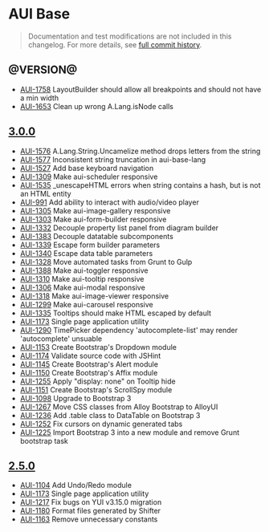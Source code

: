 # AUI Base

> Documentation and test modifications are not included in this changelog. For more details, see [full commit history](https://github.com/liferay/alloy-ui/commits/master/src/aui-base).

## @VERSION@

* [AUI-1758](https://issues.liferay.com/browse/AUI-1758) LayoutBuilder should allow all breakpoints and should not have a min width
* [AUI-1653](https://issues.liferay.com/browse/AUI-1653) Clean up wrong A.Lang.isNode calls

## [3.0.0](https://github.com/liferay/alloy-ui/releases/tag/3.0.0)

* [AUI-1576](https://issues.liferay.com/browse/AUI-1576) A.Lang.String.Uncamelize method drops letters from the string
* [AUI-1577](https://issues.liferay.com/browse/AUI-1577) Inconsistent string truncation in aui-base-lang
* [AUI-1527](https://issues.liferay.com/browse/AUI-1527) Add base keyboard navigation
* [AUI-1309](https://issues.liferay.com/browse/AUI-1309) Make aui-scheduler responsive
* [AUI-1535](https://issues.liferay.com/browse/AUI-1535) _unescapeHTML errors when string contains a hash, but is not an HTML entity
* [AUI-991](https://issues.liferay.com/browse/AUI-991) Add ability to interact with audio/video player
* [AUI-1305](https://issues.liferay.com/browse/AUI-1305) Make aui-image-gallery responsive
* [AUI-1303](https://issues.liferay.com/browse/AUI-1303) Make aui-form-builder responsive
* [AUI-1332](https://issues.liferay.com/browse/AUI-1332) Decouple property list panel from diagram builder
* [AUI-1383](https://issues.liferay.com/browse/AUI-1383) Decouple datatable subcomponents
* [AUI-1339](https://issues.liferay.com/browse/AUI-1339) Escape form builder parameters
* [AUI-1340](https://issues.liferay.com/browse/AUI-1340) Escape data table parameters
* [AUI-1328](https://issues.liferay.com/browse/AUI-1328) Move automated tasks from Grunt to Gulp
* [AUI-1388](https://issues.liferay.com/browse/AUI-1388) Make aui-toggler responsive
* [AUI-1310](https://issues.liferay.com/browse/AUI-1310) Make aui-tooltip responsive
* [AUI-1306](https://issues.liferay.com/browse/AUI-1306) Make aui-modal responsive
* [AUI-1318](https://issues.liferay.com/browse/AUI-1318) Make aui-image-viewer responsive
* [AUI-1299](https://issues.liferay.com/browse/AUI-1299) Make aui-carousel responsive
* [AUI-1335](https://issues.liferay.com/browse/AUI-1335) Tooltips should make HTML escaped by default
* [AUI-1173](https://issues.liferay.com/browse/AUI-1173) Single page application utility
* [AUI-1290](https://issues.liferay.com/browse/AUI-1290) TimePicker dependency 'autocomplete-list' may render 'autocomplete' unsuable
* [AUI-1153](https://issues.liferay.com/browse/AUI-1153) Create Bootstrap's Dropdown module
* [AUI-1174](https://issues.liferay.com/browse/AUI-1174) Validate source code with JSHint
* [AUI-1145](https://issues.liferay.com/browse/AUI-1145) Create Bootstrap's Alert module
* [AUI-1150](https://issues.liferay.com/browse/AUI-1150) Create Bootstrap's Affix module
* [AUI-1255](https://issues.liferay.com/browse/AUI-1255) Apply "display: none" on Tooltip hide
* [AUI-1151](https://issues.liferay.com/browse/AUI-1151) Create Bootstrap's ScrollSpy module
* [AUI-1098](https://issues.liferay.com/browse/AUI-1098) Upgrade to Bootstrap 3
* [AUI-1267](https://issues.liferay.com/browse/AUI-1267) Move CSS classes from Alloy Bootstrap to AlloyUI
* [AUI-1236](https://issues.liferay.com/browse/AUI-1236) Add .table class to DataTable on Bootstrap 3
* [AUI-1252](https://issues.liferay.com/browse/AUI-1252) Fix cursors on dynamic generated tabs
* [AUI-1225](https://issues.liferay.com/browse/AUI-1225) Import Bootstrap 3 into a new module and remove Grunt bootstrap task

## [2.5.0](https://github.com/liferay/alloy-ui/releases/tag/2.5.0)

* [AUI-1104](https://issues.liferay.com/browse/AUI-1104) Add Undo/Redo module
* [AUI-1173](https://issues.liferay.com/browse/AUI-1173) Single page application utility
* [AUI-1217](https://issues.liferay.com/browse/AUI-1217) Fix bugs on YUI v3.15.0 migration
* [AUI-1180](https://issues.liferay.com/browse/AUI-1180) Format files generated by Shifter
* [AUI-1163](https://issues.liferay.com/browse/AUI-1163) Remove unnecessary constants